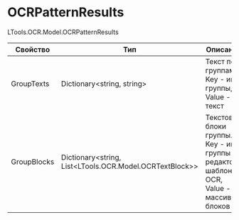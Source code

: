 # OCRPatternResults

LTools.OCR.Model.OCRPatternResults

| Свойство    | Тип                                                       | Описание                                                        |
| ----------- | --------------------------------------------------------- | --------------------------------------------------------------- |
| GroupTexts  | Dictionary\<string, string>                               | Текст по группам. Key - имя группы, Value - текст               |
| GroupBlocks | Dictionary\<string, List\<LTools.OCR.Model.OCRTextBlock>> | Текстовые блоки группы. Key - имя группы из редактора шаблона OCR, Value - массив блоков |

